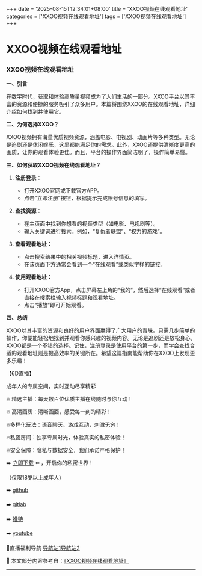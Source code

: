 +++
date = '2025-08-15T12:34:01+08:00'
title = 'XXOO视频在线观看地址'
categories = ['XXOO视频在线观看地址']
tags = ['XXOO视频在线观看地址']
+++

# XXOO视频在线观看地址

### XXOO视频在线观看地址

**一、引言**

在数字时代，获取和体验高质量视频成为了人们生活的一部分。XXOO平台以其丰富的资源和便捷的服务吸引了众多用户。本篇将围绕XXOO的在线观看地址，详细介绍如何找到并使用它。

**二、为何选择XXOO？**

XXOO视频拥有海量优质视频资源，涵盖电影、电视剧、动画片等多种类型。无论是追剧还是休闲娱乐，这里都能满足你的需求。此外，XXOO还提供清晰度更高的画质，让你的观看体验更佳。而且，平台的操作界面简洁明了，操作简单易懂。

**三、如何获取XXOO视频在线观看地址？**

1. **注册登录：**
   - 打开XXOO官网或下载官方APP。
   - 点击“立即注册”按钮，根据提示完成账号信息的填写。

2. **查找资源：**
   - 在主页面中找到你想看的视频类型（如电影、电视剧等）。
   - 输入关键词进行搜索。例如，“复仇者联盟”、“权力的游戏”。

3. **查看观看地址：**
   - 点击搜索结果中的相关视频标题，进入详情页。
   - 在该页面下方通常会看到一个“在线观看”或类似字样的链接。

4. **使用观看地址：**
   - 打开XXOO官方App，点击屏幕左上角的“我的”，然后选择“在线观看”或者直接在搜索栏输入视频标题和观看地址。
   - 点击“播放”即可开始观看。

**四、总结**

XXOO以其丰富的资源和良好的用户界面赢得了广大用户的青睐。只需几步简单的操作，你便能轻松地找到并观看你感兴趣的视频内容。无论是追剧还是放松身心，XXOO都是一个不错的选择。记住，注册登录是使用平台的第一步，而学会查找合适的观看地址则是提高效率的关键所在。希望这篇指南能帮助你在XXOO上发现更多乐趣！

【6D直播】

 成年人的专属空间，实时互动尽享精彩

🔥 精选主播：每天数百位优质主播在线随时与你互动！

🔥 高清画质：清晰画面，感受每一刻的精彩！

🔥多样化玩法：语音聊天、游戏互动，刺激无穷！

🔥私密房间：独享专属时光，体验真实的私密体验！

🔥安全保障：隐私与数据安全，我们承诺严格保护！

➡️ [立即下载](https://down123.s3.ap-east-1.amazonaws.com/down/down.html?channelCode=blog) ⬅️ ，开启你的私密世界！

 （仅限18岁以上成年人）

➡️ [github](https://aldult-live.github.io/)

➡️ [gitlab](https://seo-09598d.gitlab.io/)

➡️ [推特](https://x.com/wegame33)

➡️ [youtube](https://www.youtube.com/@6Dlive)

🔞直播福利导航   [导航站1](https://webstack-86085a.gitlab.io/)[导航站2](https://onlygit123-2.github.io/)

📘 本文部分内容参考自：[《XXOO视频在线观看地址》](https://webstack-hugo-4.pages.dev/)

---
